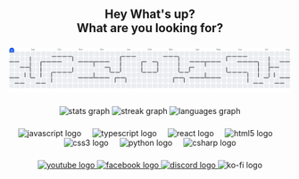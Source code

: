 <br clear="both">

<h2 align="center">Hey What's up?<br>What are you looking for?</h2>

###

<picture>
  <source media="(prefers-color-scheme: dark)" srcset="https://raw.githubusercontent.com/Foxkun-dev/Foxkun-dev/output/pacman-contribution-graph-dark.svg">
  <source media="(prefers-color-scheme: light)" srcset="https://raw.githubusercontent.com/Foxkun-dev/Foxkun-dev/output/pacman-contribution-graph.svg">
  <img alt="pacman contribution graph" src="https://raw.githubusercontent.com/Foxkun-dev/Foxkun-dev/output/pacman-contribution-graph.svg">
</picture>

###

<div align="center">
  <img src="https://github-readme-stats.vercel.app/api?username=Foxkun-dev&hide_title=true&hide_rank=false&show_icons=true&include_all_commits=true&count_private=true&disable_animations=false&theme=tokyonight&locale=en&hide_border=false" height="150" alt="stats graph"  />
  <img src="https://streak-stats.demolab.com?user=Foxkun-dev&locale=en&mode=weekly&theme=onedark&hide_border=false&border_radius=5" height="150" alt="streak graph"  />
  <img src="https://github-readme-stats.vercel.app/api/top-langs?username=Foxkun-dev&locale=en&hide_title=false&layout=compact&card_width=320&langs_count=5&theme=dracula&hide_border=true" height="150" alt="languages graph"  />
</div>

###

<div align="center">
  <img src="https://cdn.jsdelivr.net/gh/devicons/devicon/icons/javascript/javascript-original.svg" height="30" alt="javascript logo"  />
  <img width="12" />
  <img src="https://cdn.jsdelivr.net/gh/devicons/devicon/icons/typescript/typescript-original.svg" height="30" alt="typescript logo"  />
  <img width="12" />
  <img src="https://cdn.jsdelivr.net/gh/devicons/devicon/icons/react/react-original.svg" height="30" alt="react logo"  />
  <img width="12" />
  <img src="https://cdn.jsdelivr.net/gh/devicons/devicon/icons/html5/html5-original.svg" height="30" alt="html5 logo"  />
  <img width="12" />
  <img src="https://cdn.jsdelivr.net/gh/devicons/devicon/icons/css3/css3-original.svg" height="30" alt="css3 logo"  />
  <img width="12" />
  <img src="https://cdn.jsdelivr.net/gh/devicons/devicon/icons/python/python-original.svg" height="30" alt="python logo"  />
  <img width="12" />
  <img src="https://cdn.jsdelivr.net/gh/devicons/devicon/icons/csharp/csharp-original.svg" height="30" alt="csharp logo"  />
</div>

###

<div align="center">
  <a href="https://discord.gg/DfsN6MaTex" target="_blank">
    <img src="https://img.shields.io/static/v1?message=Youtube&logo=youtube&label=&color=FF0000&logoColor=white&labelColor=&style=plastic" height="150" alt="youtube logo"  />
  </a>
  <a href="https://www.youtube.com/@foxkun69" target="_blank">
    <img src="https://img.shields.io/static/v1?message=Facebook&logo=facebook&label=&color=1877F2&logoColor=white&labelColor=&style=plastic" height="150" alt="facebook logo"  />
  </a>
  <a href="https://discord.gg/DfsN6MaTex" target="_blank">
    <img src="https://img.shields.io/static/v1?message=Discord&logo=discord&label=&color=7289DA&logoColor=white&labelColor=&style=plastic" height="150" alt="discord logo"  />
  </a>
  <img src="https://img.shields.io/static/v1?message=Ko-fi&logo=ko-fi&label=Donate&color=F16061&logoColor=white&labelColor=F16061&style=plastic" height="150" alt="ko-fi logo"  />
</div>

###
